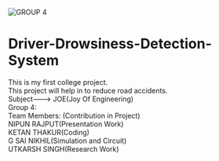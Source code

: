 ![GROUP 4](https://user-images.githubusercontent.com/76142366/148746625-99e0c920-ce7c-4498-8770-4d264643aa6b.png)
# Driver-Drowsiness-Detection-System</br>
This is my first college project.</br>
This project will help in to reduce road accidents.</br>
Subject---> JOE(Joy Of Engineering)</br>
Group 4:</br>
Team Members: (Contribution in Project)</br>
NIPUN RAJPUT(Presentation Work)</br>
KETAN THAKUR(Coding)</br>
G SAI NIKHIL(Simulation and Circuit)</br>
UTKARSH SINGH(Research Work)</br>
